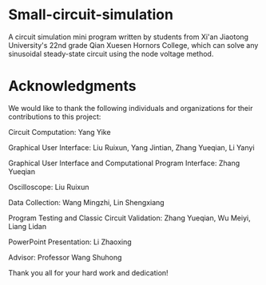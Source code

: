 # Small-circuit-simulation
A circuit simulation mini program written by students from Xi'an Jiaotong University's 22nd grade Qian Xuesen Hornors College, which can solve any sinusoidal steady-state circuit using the node voltage method.
# Acknowledgments
We would like to thank the following individuals and organizations for their contributions to this project:

Circuit Computation: Yang Yike

Graphical User Interface: Liu Ruixun, Yang Jintian, Zhang Yueqian, Li Yanyi

Graphical User Interface and Computational Program Interface: Zhang Yueqian

Oscilloscope: Liu Ruixun

Data Collection: Wang Mingzhi, Lin Shengxiang

Program Testing and Classic Circuit Validation: Zhang Yueqian, Wu Meiyi, Liang Lidan

PowerPoint Presentation: Li Zhaoxing

Advisor: Professor Wang Shuhong


Thank you all for your hard work and dedication!
